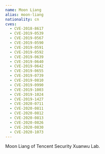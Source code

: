 ```yaml
---
name: Moon Liang
alias: moon-liang
nationality: cn
cves:
  - CVE-2018-8617
  - CVE-2019-0539
  - CVE-2019-0567
  - CVE-2019-0590
  - CVE-2019-0591
  - CVE-2019-0592
  - CVE-2019-0639
  - CVE-2019-0640
  - CVE-2019-0642
  - CVE-2019-0655
  - CVE-2019-0739
  - CVE-2019-0810
  - CVE-2019-0990
  - CVE-2019-1003
  - CVE-2019-1024
  - CVE-2019-1427
  - CVE-2020-0711
  - CVE-2020-0811
  - CVE-2020-0812
  - CVE-2020-0813
  - CVE-2020-0826
  - CVE-2020-0830
  - CVE-2020-1073
---
```

Moon Liang of Tencent Security Xuanwu Lab.

